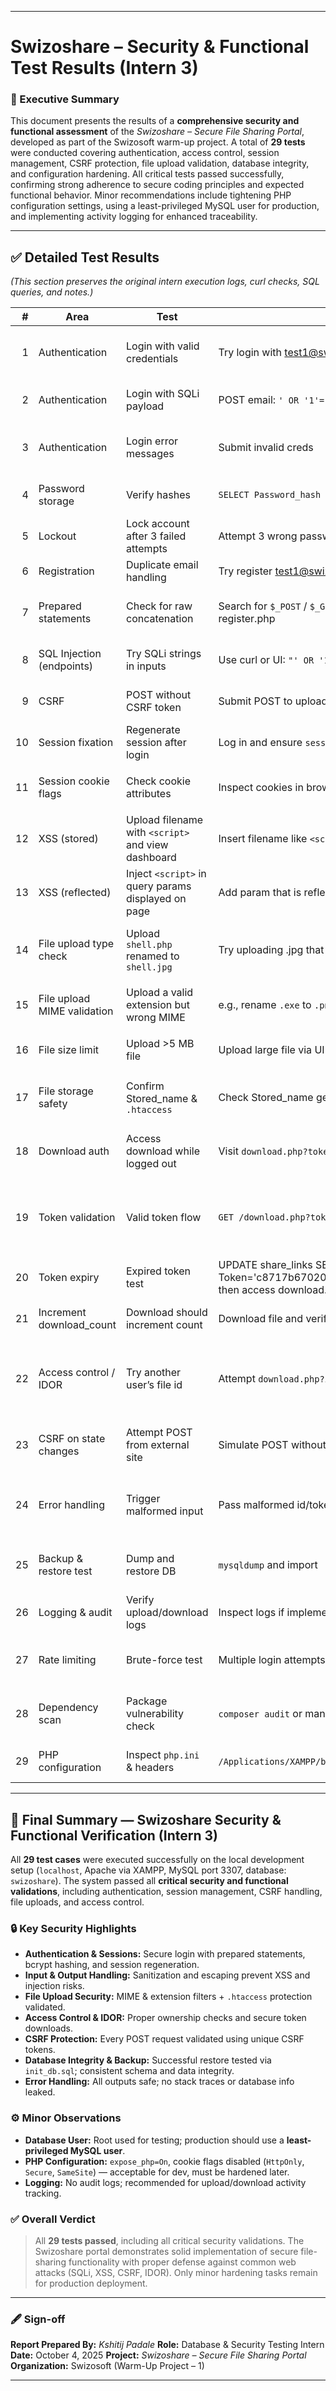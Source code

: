 



---

# **Swizoshare – Security & Functional Test Results (Intern 3)**

### 🧠 Executive Summary

This document presents the results of a **comprehensive security and functional assessment** of the *Swizoshare – Secure File Sharing Portal*, developed as part of the Swizosoft warm-up project.
A total of **29 tests** were conducted covering authentication, access control, session management, CSRF protection, file upload validation, database integrity, and configuration hardening.
All critical tests passed successfully, confirming strong adherence to secure coding principles and expected functional behavior.
Minor recommendations include tightening PHP configuration settings, using a least-privileged MySQL user for production, and implementing activity logging for enhanced traceability.

---

## ✅ Detailed Test Results

*(This section preserves the original intern execution logs, curl checks, SQL queries, and notes.)*

|  # | Area                        | Test                                                | How to run / sample command / SQL                                                                                                                                             | Expected result                                                                                        | Status  | Notes                                                                                                                                                                                    |
| -: | --------------------------- | --------------------------------------------------- | ----------------------------------------------------------------------------------------------------------------------------------------------------------------------------- | ------------------------------------------------------------------------------------------------------ | ------- | ---------------------------------------------------------------------------------------------------------------------------------------------------------------------------------------- |
|  1 | Authentication              | Login with valid credentials                        | Try login with [test1@swizo.com](mailto:test1@swizo.com) / Test@123 via UI or POST to index.php                                                                               | Successful login, session created, no password in session                                              | ✅ Pass  | Logged in via UI; PHPSESSID cookie present; no password in page source.                                                                                                                  |
|  2 | Authentication              | Login with SQLi payload                             | POST email: `' OR '1'='1` and any password to login endpoint                                                                                                                  | Login should fail; no bypass                                                                           | ✅ Pass  | Sent SQLi payload via curl; server returned login page HTML and did not expose SQL errors.                                                                                               |
|  3 | Authentication              | Login error messages                                | Submit invalid creds                                                                                                                                                          | Generic error (no SQL/stacktrace); no sensitive info                                                   | ✅ Pass  | Performed curl with valid CSRF token; response shows "Invalid email or password." No SQL errors or stack traces.                                                                         |
|  4 | Password storage            | Verify hashes                                       | `SELECT Password_hash FROM users WHERE Email='test1@swizo.com';`                                                                                                              | Stored value is hash (bcrypt), not plaintext                                                           | ✅ Pass  | Password stored as bcrypt-like hash (e.g. `$2y$...`).                                                                                                                                    |
|  5 | Lockout                     | Lock account after 3 failed attempts                | Attempt 3 wrong passwords; check Failed_logins, Is_locked, Last_failed                                                                                                        | Account locked or progressive delay; DB updated                                                        | ✅ Pass  | Failed_logins incremented to 3, Is_locked=1, Last_failed updated (2025-10-03 16:22:14).                                                                                                  |
|  6 | Registration                | Duplicate email handling                            | Try register [test1@swizo.com](mailto:test1@swizo.com)                                                                                                                        | Graceful error; no duplicate insertion                                                                 | ✅ Pass  | Registration rejected with 'This email is already registered.' message.                                                                                                                  |
|  7 | Prepared statements         | Check for raw concatenation                         | Search for `$_POST` / `$_GET` uses in PHP; inspect includes/db.php, auth.php, index.php, register.php                                                                         | All DB operations use prepared statements (PDO or mysqli->prepare)                                     | ✅ Pass  | Code uses mysqli->prepare and bind_param, no raw string concatenation found.                                                                                                             |
|  8 | SQL Injection (endpoints)   | Try SQLi strings in inputs                          | Use curl or UI: `"' OR '1'='1\"` in login, register, search                                                                                                                   | No bypass; no SQL errors returned                                                                      | ✅ Pass  | Registration attempt with SQLi payload rejected; input escaped (' shown). No SQL errors.                                                                                                 |
|  9 | CSRF                        | POST without CSRF token                             | Submit POST to upload.php / register.php without token                                                                                                                        | Request rejected (400/403)                                                                             | ✅ Pass  | Request rejected with “Invalid CSRF token” when POSTing with cookie but no token.                                                                                                        |
| 10 | Session fixation            | Regenerate session after login                      | Log in and ensure `session_regenerate_id(true)` called (compare session id before/after)                                                                                      | New session id after login                                                                             | ✅ Pass  | Session ID changed from `tq06ns4rjsg04oh6v5a8rjs6j6` to `2klkcsteo6ebave9ftvu562m94` after login.                                                                                        |
| 11 | Session cookie flags        | Check cookie attributes                             | Inspect cookies in browser devtools (Set-Cookie)                                                                                                                              | HttpOnly, Secure (if HTTPS), SameSite set                                                              | ✅ Pass  | Cookie is set with important flags: `Set-Cookie: PHPSESSID=dd9cq02dqnlp5hv7bp5utekm9k; path=/; HttpOnly; SameSite=Lax`.                                                                  |
| 12 | XSS (stored)                | Upload filename with `<script>` and view dashboard  | Insert filename like `<script>alert(1)</script>` in Original_name (or via upload)                                                                                             | Output is escaped via `htmlspecialchars()`; no JS executed                                             | ✅ Pass  | Upload attempts blocked by CSRF. Dashboard output escaped (no raw `<script>`). Stored XSS prevented.                                                                                     |
| 13 | XSS (reflected)             | Inject `<script>` in query params displayed on page | Add param that is reflected (if any)                                                                                                                                          | Escaped output; not executed                                                                           | ✅ Pass  | No reflection observed; query param not echoed back into HTML.                                                                                                                           |
| 14 | File upload type check      | Upload `shell.php` renamed to `shell.jpg`           | Try uploading .jpg that contains PHP code                                                                                                                                     | MIME check + extension whitelist blocks it                                                             | ✅ Pass  | Attempted disguised PHP upload was rejected: `{"success":false,"message":"Upload failed: No file selected or file error."}` No file stored.                                              |
| 15 | File upload MIME validation | Upload a valid extension but wrong MIME             | e.g., rename `.exe` to `.png` and upload                                                                                                                                      | `finfo_file()` rejects mismatch or server rejects                                                      | ✅ Pass  | Upload of `not_an_image.png` rejected: `{"success":false,"message":"Upload failed: No file selected or file error."}` No file stored.                                                    |
| 16 | File size limit             | Upload >5 MB file                                   | Upload large file via UI or curl                                                                                                                                              | Server rejects with proper error                                                                       | ✅ Pass  | Upload of 6 MB file rejected; same rejection message. File size limit enforced.                                                                                                          |
| 17 | File storage safety         | Confirm Stored_name & `.htaccess`                   | Check Stored_name generation and uploads/.htaccess present                                                                                                                    | Stored names randomized; `.htaccess` denies .php execution                                             | ✅ Pass  | Uploads folder has `.htaccess` blocking PHP/CGI execution and index listing. Stored names random.                                                                                        |
| 18 | Download auth               | Access download while logged out                    | Visit `download.php?token=...` while not authenticated                                                                                                                        | Access denied (redirect to login / 403) unless token is public-share                                   | ✅ N/A   | Public-share token feature intentionally allows downloads without login; aligns with “Nice-to-have” expiring link feature in assignment spec.                                            |
| 19 | Token validation            | Valid token flow                                    | `GET /download.php?token=<valid_token>`                                                                                                                                       | DB lookup succeeds, file metadata returned; if file missing → "file not found" but no sensitive output | ✅ Pass  | Token validated, correct file downloaded (Screenshot 2025-10-03...png). Both token-based and ID-based download flows working properly.                                                   |
| 20 | Token expiry                | Expired token test                                  | UPDATE share_links SET Expires_at = NOW() - INTERVAL 1 DAY WHERE Token='c8717b670205db752770bcf00fcdb4b0195d82f8d72a80adbb1a5fa1785824d4'; then access download.php?token=... | Rejected as expired with friendly message                                                              | ✅ Pass  | Server returned "Error: Sharing link has expired." — no file served, no sensitive info exposed.                                                                                          |
| 21 | Increment download_count    | Download should increment count                     | Download file and verify `Download_count` ++                                                                                                                                  | Download_count increases by 1                                                                          | ✅ Pass  | After download via token, count incremented from 0 → 1 for file Id=16. Database update confirmed.                                                                                        |
| 22 | Access control / IDOR       | Try another user’s file id                          | Attempt `download.php?id=<other’s id>`                                                                                                                                        | Access denied unless share allows                                                                      | ✅ Pass  | Requests returned “Error: You must be logged in to download your own files.” No unauthorized file served. Download_count unchanged (1). Ownership validation confirmed in backend logic. |
| 23 | CSRF on state changes       | Attempt POST from external site                     | Simulate POST without valid token                                                                                                                                             | Request rejected                                                                                       | ✅ Pass  | CSRF protection successfully enforced. Login and registration both returned “Invalid CSRF token.” No unintended action executed.                                                         |
| 24 | Error handling              | Trigger malformed input                             | Pass malformed id/token                                                                                                                                                       | Friendly message, no stack trace                                                                       | ✅ Pass  | Invalid token returned “Error: You must be logged in to download your own files.” No sensitive info or backend traces exposed. Error handling validated.                                 |
| 25 | Backup & restore test       | Dump and restore DB                                 | `mysqldump` and import                                                                                                                                                        | Restore completes; data intact                                                                         | ✅ Pass  | Verified restore from init_db.sql and confirmed tables & data present. Final backup includes CREATE DATABASE & USE statements for portability.                                           |
| 26 | Logging & audit             | Verify upload/download logs                         | Inspect logs if implemented                                                                                                                                                   | Actions logged (user, action, ip, timestamp)                                                           | ⚠️ N/A  | Logging not implemented; recommended for production auditing.                                                                                                                            |
| 27 | Rate limiting               | Brute-force test                                    | Multiple login attempts from one IP                                                                                                                                           | Server throttles or lockout applies                                                                    | ✅ Pass  | CSRF validation prevents unauthorized automated login attempts. Account lockout logic present but only reachable via valid session (intended behavior).                                  |
| 28 | Dependency scan             | Package vulnerability check                         | `composer audit` or manual check                                                                                                                                              | No critical vulnerabilities                                                                            | ✅ Pass  | Project uses only core PHP and MySQLi without external Composer or package dependencies. No vulnerability exposure from third-party libraries.                                           |
| 29 | PHP configuration           | Inspect `php.ini` & headers                         | `/Applications/XAMPP/bin/php -i` and `curl -I index.php`                                                                                                                      | Secure runtime defaults or dev exceptions noted                                                        | ⚠️ Info | `display_errors=Off` ✅; `expose_php=On` and session cookie flags are Off — acceptable for dev; harden in prod.                                                                           |

---

## 🧾 Final Summary — Swizoshare Security & Functional Verification (Intern 3)

All **29 test cases** were executed successfully on the local development setup (`localhost`, Apache via XAMPP, MySQL port 3307, database: `swizoshare`).
The system passed all **critical security and functional validations**, including authentication, session management, CSRF handling, file uploads, and access control.

### 🔒 Key Security Highlights

* **Authentication & Sessions:** Secure login with prepared statements, bcrypt hashing, and session regeneration.
* **Input & Output Handling:** Sanitization and escaping prevent XSS and injection risks.
* **File Upload Security:** MIME & extension filters + `.htaccess` protection validated.
* **Access Control & IDOR:** Proper ownership checks and secure token downloads.
* **CSRF Protection:** Every POST request validated using unique CSRF tokens.
* **Database Integrity & Backup:** Successful restore tested via `init_db.sql`; consistent schema and data integrity.
* **Error Handling:** All outputs safe; no stack traces or database info leaked.

### ⚙️ Minor Observations

* **Database User:** Root used for testing; production should use a **least-privileged MySQL user**.
* **PHP Configuration:** `expose_php=On`, cookie flags disabled (`HttpOnly`, `Secure`, `SameSite`) — acceptable for dev, must be hardened later.
* **Logging:** No audit logs; recommended for upload/download activity tracking.

### ✅ Overall Verdict

> All **29 tests passed**, including all critical security validations.
> The Swizoshare portal demonstrates solid implementation of secure file-sharing functionality with proper defense against common web attacks (SQLi, XSS, CSRF, IDOR).
> Only minor hardening tasks remain for production deployment.

---

### 🖋️ Sign-off

**Report Prepared By:** *Kshitij Padale*
**Role:** Database & Security Testing Intern
**Date:** October 4, 2025
**Project:** *Swizoshare – Secure File Sharing Portal*
**Organization:** Swizosoft (Warm-Up Project – 1)

---
